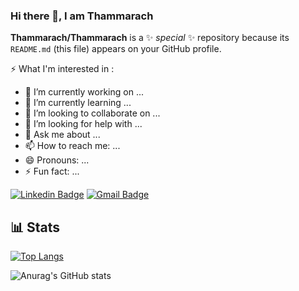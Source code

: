 ### Hi there 👋, I am Thammarach


**Thammarach/Thammarach** is a ✨ _special_ ✨ repository because its `README.md` (this file) appears on your GitHub profile.

⚡ What I'm interested in : 

- 🔭 I’m currently working on ...
- 🌱 I’m currently learning ...
- 👯 I’m looking to collaborate on ...
- 🤔 I’m looking for help with ...
- 💬 Ask me about ...
- 📫 How to reach me: ...
- 😄 Pronouns: ...
- ⚡ Fun fact: ...

[![Linkedin Badge](https://img.shields.io/badge/-thammarach-blue?style=flat-square&logo=Linkedin&logoColor=white&link=https://www.linkedin.com/in/thammarach/)](https://www.linkedin.com/in/thammarach/)
[![Gmail Badge](https://img.shields.io/badge/-thammarach.dan@gmail.com-c14438?style=flat-square&logo=Gmail&logoColor=white&link=mailto:thammarach.dan@gmail.com)](mailto:thammarach.dan@gmail.com)



## 📊 Stats

[![Top Langs](https://github-readme-stats.vercel.app/api/top-langs/?username=Thammarach&layout=compact&theme=nightowl&show_icons=true)](https://github.com/anuraghazra/github-readme-stats)

![Anurag's GitHub stats](https://github-readme-stats.vercel.app/api?username=Thammarach&theme=nightowl&show_icons=true)

